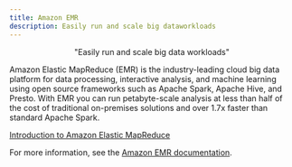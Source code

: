 ```yaml
---
title: Amazon EMR
description: Easily run and scale big dataworkloads
---
```


<div><p align="center">"Easily run and scale big data workloads"</p></div>

Amazon Elastic MapReduce (EMR) is the industry-leading cloud big data platform for data processing, interactive analysis, and machine learning using open source frameworks such as Apache Spark, Apache Hive, and Presto. With EMR you can run petabyte-scale analysis at less than half of the cost of traditional on-premises solutions and over 1.7x faster than standard Apache Spark.

[Introduction to Amazon Elastic MapReduce](https://youtu.be/S6Ja55n-o0M)

For more information, see the [Amazon EMR documentation](https://docs.aws.amazon.com/emr/latest/ManagementGuide/emr-what-is-emr.html).
